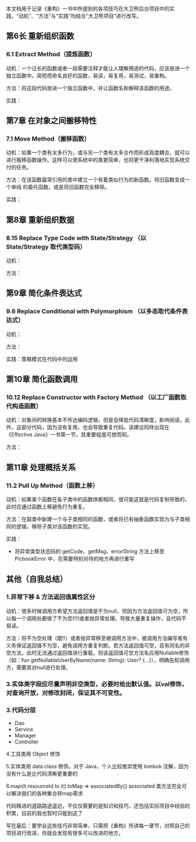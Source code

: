 本文档用于记录《重构》一书中所提到的各项技巧在大卫熊后台项目中的实践，“动机”、“方法”与“实践”均结合“大卫熊项目”进行改写。

## 第6长 重新组织函数

### 6.1 Extract Method（提炼函数）

动机：一个过长的函数或者一段需要注释才能让人理解用途的代码，应该放进一个独立函数中。简短而命名良好的函数，易读，易复用，易测试，易重构。

方法：将这段代码放进一个独立函数中，并让函数名称解释该函数的用途。

实践：

## 第7章 在对象之间搬移特性

### 7.1 Move Method（搬移函数）

动机：如果一个类有太多行为，或与另一个类有太多合作而形成高度耦合，就可以进行搬移函数操作。这样可以使系统中的类更简单，也将更干净利落地实现系统交付的任务。

方法：在该函数最常引用的类中建立一个有着类似行为的新函数。将旧函数变成一个单纯 的委托函数，或是将旧函数完全移除。

实践：

## 第8章 重新组织数据

### 8.15 Replace Type Code with State/Strategy （以 State/Strategy 取代类型码）

动机：

方法：



## 第9章 简化条件表达式

### 9.6 Replace Conditional with Polymorphism （以多态取代条件表达式）

动机：

方法：

实践：策略模式在代码中的运用



## 第10章 简化函数调用

### 10.12 Replace Constructor with Factory Method （以工厂函数取代构造函数）

动机：对象间的转换基本不传达编码逻辑，但是会降低代码清晰度，影响阅读。此外，这部分代码，因为没有复用，也会导致重复代码。该建议同样出现在《Effective Java》一书第一节，其重要程度可想而知。

方法：



## 第11章 处理概括关系

### 11.2 Pull Up Method（函数上移）

动机：如果某个函数在各子类中的函数体都相同，很可能这就是代码复制导致的，此时应通过函数上移避免行为重复。

方法：在超类中新建一个与子类相同的函数，或者将已有抽象函数实现为与子类相同的逻辑，移除子类对该函数的实现。

实践：

- 将异常类型状态码的 getCode、getMsg、errorString 方法上移至 PicbookError 中，在需要特别对待的地方再进行重写

## 其他（自我总结）

### 1.异常下移 & 方法返回值属性区分

动机：很多时候调用方希望方法返回值是不为null，但因为方法返回值可为空，所以每一个调用处都做了不为空(!!)或者抛异常处理。导致大量重复操作，且代码不易读。

方法：将不为空处理（既!!）或者抛异常移至被调用方法中，被调用方法编写者有义务保证返回值不为空，避免调用方重复判断。若方法返回值可空，且有同名的非空方法，此时无法通过返回值进行重载，则该返回值可空方法名应用Nullable修饰（如：fun getNullableUserByName(name: String): User? {...}），明确告知调用方，需要其对null进行处理。



### 3.实体类字段应尽量声明非空类型，必要时给出默认值。以val修饰，对查询开放，对修改封闭，保证其不可变性。



### 3.代码分层

- Dao
- Service
- Manager
- Controller



4.工具类用 Object 修饰



5.实体类用 data class 修饰，对于 Java，个人比较推崇使用 lombok 注解，因为没有什么是比代码清晰更重要的



6.map{it.resourceId to it}.toMap => associatedBy{} associated 类方法完全可以解决我们的各种集合转map需求



代码精进的道路路途遥远，不仅仅需要的是知识和技巧，还包括实际项目中经验的积累，目前的我也暂时只能到这了



写在最后：要学会这些技巧非常简单，只需把《重构》所讲每一章节，对照自己的项目进行改进，你就会发现有很多可以改进的地方。